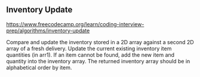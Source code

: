 ## Inventory Update

https://www.freecodecamp.org/learn/coding-interview-prep/algorithms/inventory-update

Compare and update the inventory stored in a 2D array against a second 2D array of a fresh delivery. Update the current existing inventory item quantities (in arr1). 
If an item cannot be found, add the new item and quantity into the inventory array. The returned inventory array should be in alphabetical order by item.
